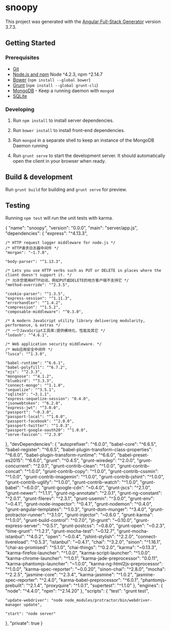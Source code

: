 # snoopy

This project was generated with the [Angular Full-Stack Generator](https://github.com/DaftMonk/generator-angular-fullstack) version 3.7.3.

## Getting Started

### Prerequisites

- [Git](https://git-scm.com/)
- [Node.js and npm](nodejs.org) Node ^4.2.3, npm ^2.14.7
- [Bower](bower.io) (`npm install --global bower`)
- [Grunt](http://gruntjs.com/) (`npm install --global grunt-cli`)
- [MongoDB](https://www.mongodb.org/) - Keep a running daemon with `mongod`
- [SQLite](https://www.sqlite.org/quickstart.html)

### Developing

1. Run `npm install` to install server dependencies.

2. Run `bower install` to install front-end dependencies.

3. Run `mongod` in a separate shell to keep an instance of the MongoDB Daemon running

4. Run `grunt serve` to start the development server. It should automatically open the client in your browser when ready.

## Build & development

Run `grunt build` for building and `grunt serve` for preview.

## Testing

Running `npm test` will run the unit tests with karma.


{
  "name": "snoopy",
  "version": "0.0.0",
  "main": "server/app.js",
  "dependencies": {
    "express": "^4.13.3",
    
    /* HTTP request logger middleware for node.js */
    /* HTTP请求日志器中间件 */
    "morgan": "~1.7.0",
    
    "body-parser": "^1.13.3",
    
    /* Lets you use HTTP verbs such as PUT or DELETE in places where the client doesn't support it. */
    /* 允许您使用HTTP动词，例如PUT或DELETE的地方客户端不支持它 */
    "method-override": "^2.3.5",
    
    "cookie-parser": "^1.3.5",
    "express-session": "^1.11.3",
    "errorhandler": "^1.4.2",
    "compression": "^1.5.2",
    "composable-middleware": "^0.3.0",
    
    /* A modern JavaScript utility library delivering modularity, performance, & extras */
    /* 一个JavaScript工具库:提供模块化、性能及其它 */
    "lodash": "^4.6.1",
    
    /* Web application security middleware. */
    /* Web应用安全中间件 */
    "lusca": "^1.3.0",

    "babel-runtime": "^6.6.1",
    "babel-polyfill": "^6.7.2",
    "ejs": "^2.3.3",
    "mongoose": "^4.1.2",
    "bluebird": "^3.3.3",
    "connect-mongo": "^1.1.0",
    "sequelize": "^3.5.1",
    "sqlite3": "~3.1.1",
    "express-sequelize-session": "0.4.0",
    "jsonwebtoken": "^6.2.0",
    "express-jwt": "^3.0.0",
    "passport": "~0.3.0",
    "passport-local": "^1.0.0",
    "passport-facebook": "^2.0.0",
    "passport-twitter": "^1.0.3",
    "passport-google-oauth20": "^1.0.0",
    "serve-favicon": "^2.3.0"
  },
  "devDependencies": {
    "autoprefixer": "^6.0.0",
    "babel-core": "^6.6.5",
    "babel-register": "^6.6.5",
    "babel-plugin-transform-class-properties": "^6.6.0",
    "babel-plugin-transform-runtime": "^6.6.0",
    "babel-preset-es2015": "^6.6.0",
    "grunt": "^0.4.5",
    "grunt-wiredep": "^2.0.0",
    "grunt-concurrent": "^2.0.1",
    "grunt-contrib-clean": "^1.0.0",
    "grunt-contrib-concat": "^1.0.0",
    "grunt-contrib-copy": "^1.0.0",
    "grunt-contrib-cssmin": "^1.0.0",
    "grunt-contrib-imagemin": "^1.0.0",
    "grunt-contrib-jshint": "^1.0.0",
    "grunt-contrib-uglify": "^1.0.0",
    "grunt-contrib-watch": "^1.0.0",
    "grunt-babel": "~6.0.0",
    "grunt-google-cdn": "~0.4.0",
    "grunt-jscs": "^2.1.0",
    "grunt-newer": "^1.1.1",
    "grunt-ng-annotate": "^2.0.1",
    "grunt-ng-constant": "^2.0.1",
    "grunt-filerev": "^2.3.1",
    "grunt-usemin": "^3.0.0",
    "grunt-env": "~0.4.1",
    "grunt-node-inspector": "^0.4.1",
    "grunt-nodemon": "^0.4.0",
    "grunt-angular-templates": "^1.0.3",
    "grunt-dom-munger": "^3.4.0",
    "grunt-protractor-runner": "^3.1.0",
    "grunt-injector": "~0.6.0 ",
    "grunt-karma": "^1.0.0",
    "grunt-build-control": "^0.7.0",
    "jit-grunt": "~0.10.0",
    "grunt-express-server": "^0.5.1",
    "grunt-postcss": "~0.8.0",
    "grunt-open": "~0.2.3",
    "time-grunt": "^1.2.1",
    "grunt-mocha-test": "~0.12.7",
    "grunt-mocha-istanbul": "^4.0.2",
    "open": "~0.0.4",
    "jshint-stylish": "^2.2.0",
    "connect-livereload": "^0.5.3",
    "istanbul": "~0.4.1",
    "chai": "^3.2.0",
    "sinon": "^1.16.1",
    "chai-as-promised": "^5.1.0",
    "chai-things": "^0.2.0",
    "karma": "~0.13.3",
    "karma-firefox-launcher": "^1.0.0",
    "karma-script-launcher": "^1.0.0",
    "karma-chrome-launcher": "^1.0.1",
    "karma-jade-preprocessor": "0.0.11",
    "karma-phantomjs-launcher": "~1.0.0",
    "karma-ng-html2js-preprocessor": "^1.0.0",
    "karma-spec-reporter": "~0.0.20",
    "sinon-chai": "^2.8.0",
    "mocha": "^2.2.5",
    "jasmine-core": "^2.3.4",
    "karma-jasmine": "^1.0.2",
    "jasmine-spec-reporter": "^2.4.0",
    "karma-babel-preprocessor": "^6.0.1",
    "phantomjs-prebuilt": "^2.1.4",
    "proxyquire": "^1.0.1",
    "supertest": "^1.1.0"
  },
  "engines": {
    "node": "^4.4.0",
    "npm": "^2.14.20"
  },
  "scripts": {
    "test": "grunt test",

    "update-webdriver": "node node_modules/protractor/bin/webdriver-manager update",

    "start": "node server"
  },
  "private": true
}